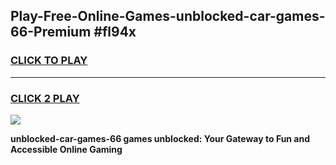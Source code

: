 
## Play-Free-Online-Games-unblocked-car-games-66-Premium #fl94x
<h3>
<a href="https://premium.freeplayer.one?title=unblocked-car-games-66&ref=8M">CLICK TO PLAY</a></h3>
<hr>

<h3>
<a href="https://premium.freeplayer.one?title=unblocked-car-games-66&ref=8M">CLICK 2 PLAY</a>
  
</h3>

<a href="https://premium.freeplayer.one?title=unblocked-car-games-66&ref=8M"><img src="https://clearcache.store/games.png"></a>


**unblocked-car-games-66 games unblocked: Your Gateway to Fun and Accessible Online Gaming**
